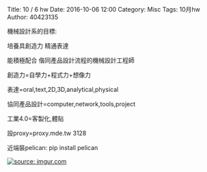 Title: 10 / 6 hw
Date: 2016-10-06 12:00
Category: Misc
Tags: 10月hw
Author: 40423135





機械設計系的目標:

培養具創造力 精通表達

<!-- PELICAN_END_SUMMARY -->

能積極配合 偕同產品設計流程的機械設計工程師

創造力=自學力+程式力+想像力

表達=oral,text,2D,3D,analytical,physical

協同產品設計=computer,network,tools,project

工業4.0=客製化,體貼

設proxy=proxy.mde.tw 3128

近端裝pelican: pip install pelican

<a href="http://imgur.com/sRuXkDr"><img src="http://i.imgur.com/sRuXkDr.png" title="source: imgur.com" /></a>


